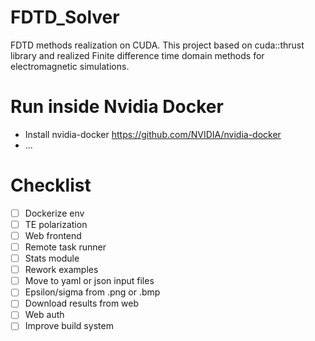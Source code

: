 # FDTD_Solver
FDTD methods realization on CUDA. This project based on cuda::thrust library and 
realized Finite difference time domain methods for electromagnetic simulations.

# Run inside Nvidia Docker
 * Install nvidia-docker https://github.com/NVIDIA/nvidia-docker
 * ...
 
# Checklist

- [ ] Dockerize env
- [ ] TE polarization
- [ ] Web frontend
- [ ] Remote task runner
- [ ] Stats module
- [ ] Rework examples
- [ ] Move to yaml or json input files
- [ ] Epsilon/sigma from .png or .bmp
- [ ] Download results from web
- [ ] Web auth
- [ ] Improve build system
